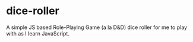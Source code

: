# dice-roller
A simple JS based Role-Playing Game (a la D&amp;D) dice roller for me to play with as I learn JavaScript.



